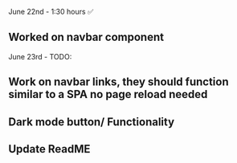 June 22nd - 1:30 hours ✅
## Worked on navbar component ## 

June 23rd - 
TODO: 
## Work on navbar links, they should function similar to a SPA no page reload needed ##
## Dark mode button/ Functionality ##
## Update ReadME ##